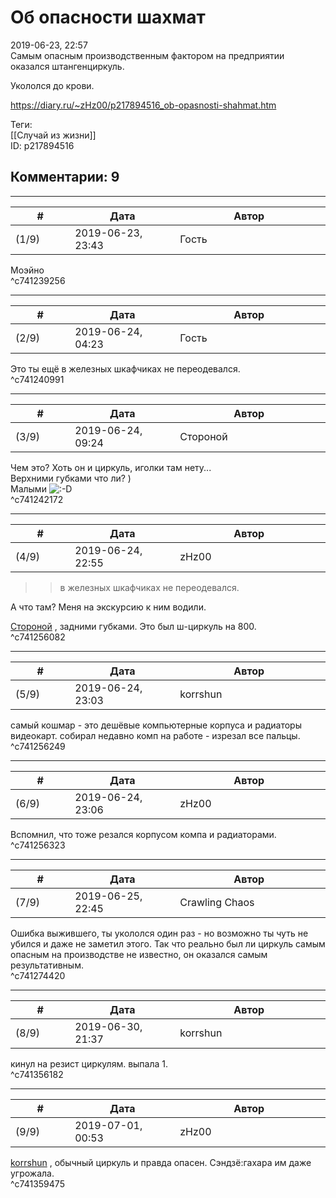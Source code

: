 Об опасности шахмат
===================

  
2019-06-23, 22:57  
 Самым опасным производственным фактором на предприятии оказался штангенциркуль.   
   
 Укололся до крови.   
  
<https://diary.ru/~zHz00/p217894516_ob-opasnosti-shahmat.htm>  
  
Теги:  
[[Случай из жизни]]  
ID: p217894516  


Комментарии: 9
--------------

  


---



|         #         |              Дата              |                     Автор                     |           ID           |
| --- | --- | --- | --- |
| (1/9) | 2019-06-23, 23:43 | Гость | c741239256 |

  
 Моэйно   
 ^c741239256

---



|         #         |              Дата              |                     Автор                     |           ID           |
| --- | --- | --- | --- |
| (2/9) | 2019-06-24, 04:23 | Гость | c741240991 |

  
 Это ты ещё в железных шкафчиках не переодевался.   
 ^c741240991

---



|         #         |              Дата              |                     Автор                     |           ID           |
| --- | --- | --- | --- |
| (3/9) | 2019-06-24, 09:24 | Стороной | c741242172 |

  
 Чем это? Хоть он и циркуль, иголки там нету...   
 Верхними губками что ли? )   
  Малыми ![:-D](http://static.diary.ru/picture/1133.gif)    
 ^c741242172

---



|         #         |              Дата              |                     Автор                     |           ID           |
| --- | --- | --- | --- |
| (4/9) | 2019-06-24, 22:55 | zHz00 | c741256082 |

  
 >>в железных шкафчиках не переодевался.   
   
 А что там? Меня на экскурсию к ним водили.   
   
  [Стороной](http://1047.diary.ru "И васильки, и я, и тополя")  , задними губками. Это был ш-циркуль на 800.   
 ^c741256082

---



|         #         |              Дата              |                     Автор                     |           ID           |
| --- | --- | --- | --- |
| (5/9) | 2019-06-24, 23:03 | korrshun | c741256249 |

  
 самый кошмар - это дешёвые компьютерные корпуса и радиаторы видеокарт. собирал недавно комп на работе - изрезал все пальцы.   
 ^c741256249

---



|         #         |              Дата              |                     Автор                     |           ID           |
| --- | --- | --- | --- |
| (6/9) | 2019-06-24, 23:06 | zHz00 | c741256323 |

  
 Вспомнил, что тоже резался корпусом компа и радиаторами.   
 ^c741256323

---



|         #         |              Дата              |                     Автор                     |           ID           |
| --- | --- | --- | --- |
| (7/9) | 2019-06-25, 22:45 | Crawling Chaos | c741274420 |

  
 Ошибка выжившего, ты укололся один раз - но возможно ты чуть не убился и даже не заметил этого. Так что реально был ли циркуль самым опасным на производстве не известно, он оказался самым результативным.   
 ^c741274420

---



|         #         |              Дата              |                     Автор                     |           ID           |
| --- | --- | --- | --- |
| (8/9) | 2019-06-30, 21:37 | korrshun | c741356182 |

  
 кинул на резист циркулям. выпала 1.   
 ^c741356182

---



|         #         |              Дата              |                     Автор                     |           ID           |
| --- | --- | --- | --- |
| (9/9) | 2019-07-01, 00:53 | zHz00 | c741359475 |

  
  [korrshun](http://Igel-kun.diary.ru "kimi wo shiranai monogatari")  , обычный циркуль и правда опасен. Сэндзё:гахара им даже угрожала.   
 ^c741359475